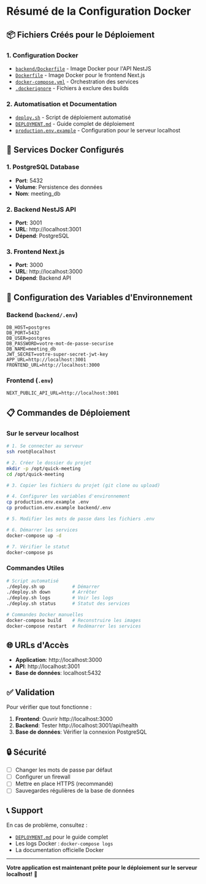 # Résumé de la Configuration Docker

## 📦 Fichiers Créés pour le Déploiement

### 1. Configuration Docker
- [`backend/Dockerfile`](backend/Dockerfile) - Image Docker pour l'API NestJS
- [`Dockerfile`](Dockerfile) - Image Docker pour le frontend Next.js  
- [`docker-compose.yml`](docker-compose.yml) - Orchestration des services
- [`.dockerignore`](.dockerignore) - Fichiers à exclure des builds

### 2. Automatisation et Documentation
- [`deploy.sh`](deploy.sh) - Script de déploiement automatisé
- [`DEPLOYMENT.md`](DEPLOYMENT.md) - Guide complet de déploiement
- [`production.env.example`](production.env.example) - Configuration pour le serveur localhost

## 🚀 Services Docker Configurés

### 1. PostgreSQL Database
- **Port**: 5432
- **Volume**: Persistence des données
- **Nom**: meeting_db

### 2. Backend NestJS API  
- **Port**: 3001
- **URL**: http://localhost:3001
- **Dépend**: PostgreSQL

### 3. Frontend Next.js
- **Port**: 3000  
- **URL**: http://localhost:3000
- **Dépend**: Backend API

## 🔧 Configuration des Variables d'Environnement

### Backend (`backend/.env`)
```env
DB_HOST=postgres
DB_PORT=5432
DB_USER=postgres
DB_PASSWORD=votre-mot-de-passe-securise
DB_NAME=meeting_db
JWT_SECRET=votre-super-secret-jwt-key
APP_URL=http://localhost:3001
FRONTEND_URL=http://localhost:3000
```

### Frontend (`.env`)
```env
NEXT_PUBLIC_API_URL=http://localhost:3001
```

## 📋 Commandes de Déploiement

### Sur le serveur localhost

```bash
# 1. Se connecter au serveur
ssh root@localhost

# 2. Créer le dossier du projet
mkdir -p /opt/quick-meeting
cd /opt/quick-meeting

# 3. Copier les fichiers du projet (git clone ou upload)

# 4. Configurer les variables d'environnement
cp production.env.example .env
cp production.env.example backend/.env

# 5. Modifier les mots de passe dans les fichiers .env

# 6. Démarrer les services
docker-compose up -d

# 7. Vérifier le statut
docker-compose ps
```

### Commandes Utiles
```bash
# Script automatisé
./deploy.sh up          # Démarrer
./deploy.sh down        # Arrêter  
./deploy.sh logs        # Voir les logs
./deploy.sh status      # Statut des services

# Commandes Docker manuelles
docker-compose build    # Reconstruire les images
docker-compose restart  # Redémarrer les services
```

## 🌐 URLs d'Accès

- **Application**: http://localhost:3000
- **API**: http://localhost:3001
- **Base de données**: localhost:5432

## ✅ Validation

Pour vérifier que tout fonctionne :

1. **Frontend**: Ouvrir http://localhost:3000
2. **Backend**: Tester http://localhost:3001/api/health
3. **Base de données**: Vérifier la connexion PostgreSQL

## 🔒 Sécurité

- [ ] Changer les mots de passe par défaut
- [ ] Configurer un firewall
- [ ] Mettre en place HTTPS (recommandé)
- [ ] Sauvegardes régulières de la base de données

## 📞 Support

En cas de problème, consultez :
- [`DEPLOYMENT.md`](DEPLOYMENT.md) pour le guide complet
- Les logs Docker : `docker-compose logs`
- La documentation officielle Docker

---

**Votre application est maintenant prête pour le déploiement sur le serveur localhost!** 🎉